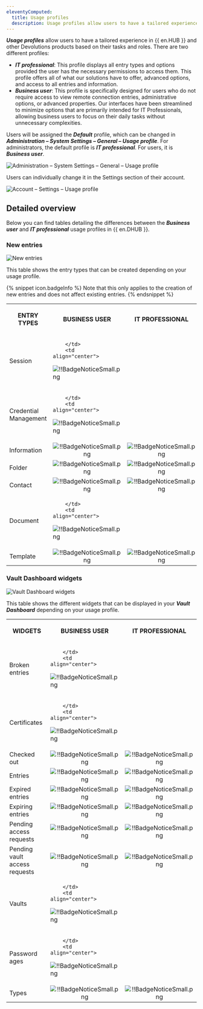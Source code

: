 ```yaml
---
eleventyComputed:
  title: Usage profiles
  description: Usage profiles allow users to have a tailored experience in {{ en.HUB }} and other Devolutions products based on their tasks and roles.
---
```

***Usage profiles*** allow users to have a tailored experience in {{ en.HUB }} and other Devolutions products based on their tasks and roles. There are two different profiles:  

* ***IT professional***: This profile displays all entry types and options provided the user has the necessary permissions to access them. This profile offers all of what our solutions have to offer, advanced options, and access to all entries and information.  
* ***Business user***: This profile is specifically designed for users who do not require access to view remote connection entries, administrative options, or advanced properties. Our interfaces have been streamlined to minimize options that are primarily intended for IT Professionals, allowing business users to focus on their daily tasks without unnecessary complexities.  

Users will be assigned the ***Default*** profile, which can be changed in ***Administration – System Settings – General – Usage profile***. For administrators, the default profile is ***IT professional***. For users, it is ***Business user***.

![Administration – System Settings – General – Usage profile](https://webdevolutions.azureedge.net/docs/en/hub/Hub2279.png) 

Users can individually change it in the Settings section of their account.

![Account – Settings – Usage profile](https://webdevolutions.azureedge.net/docs/en/hub/Hub2280.png) 

## Detailed overview

Below you can find tables detailing the differences between the ***Business user*** and ***IT professional*** usage profiles in {{ en.DHUB }}.

### New entries

![New entries](https://webdevolutions.azureedge.net/docs/en/hub/Hub2281.png) 

This table shows the entry types that can be created depending on your usage profile.  

{% snippet icon.badgeInfo %} 
Note that this only applies to the creation of new entries and does not affect existing entries.
{% endsnippet %}  

<table>
	<tr>
		<th>

ENTRY TYPES
		</th>
		<th style="text-align: center;">
BUSINESS USER
		</th>
		<th style="text-align: center;">
IT PROFESSIONAL
		</th>
	</tr>
	<tr>
		<td>
Session
		</td>
		<td>
 
		</td>
		<td align="center">
![!!BadgeNoticeSmall.png](https://webdevolutions.azureedge.net/docs/common/BadgeNoticeSmall.png)
		</td>
	</tr>
	<tr>
		<td>
Credential Management
		</td>
		<td>
 
		</td>
		<td align="center">
![!!BadgeNoticeSmall.png](https://webdevolutions.azureedge.net/docs/common/BadgeNoticeSmall.png)
		</td>
	</tr>
	<tr>
		<td>
Information
		</td>
		<td align="center">
![!!BadgeNoticeSmall.png](https://webdevolutions.azureedge.net/docs/common/BadgeNoticeSmall.png)
		</td>
		<td align="center">
![!!BadgeNoticeSmall.png](https://webdevolutions.azureedge.net/docs/common/BadgeNoticeSmall.png)
		</td>
	</tr>
	<tr>
		<td>
Folder
		</td>
		<td align="center">
![!!BadgeNoticeSmall.png](https://webdevolutions.azureedge.net/docs/common/BadgeNoticeSmall.png)
		</td>
		<td align="center">
![!!BadgeNoticeSmall.png](https://webdevolutions.azureedge.net/docs/common/BadgeNoticeSmall.png)
		</td>
	</tr>
	<tr>
		<td>
Contact
		</td>
		<td align="center">
![!!BadgeNoticeSmall.png](https://webdevolutions.azureedge.net/docs/common/BadgeNoticeSmall.png)
		</td>
		<td align="center">
![!!BadgeNoticeSmall.png](https://webdevolutions.azureedge.net/docs/common/BadgeNoticeSmall.png)
		</td>
	</tr>
	<tr>
		<td>
Document
		</td>
		<td>
 
		</td>
		<td align="center">
![!!BadgeNoticeSmall.png](https://webdevolutions.azureedge.net/docs/common/BadgeNoticeSmall.png)
		</td>
	</tr>
	<tr>
		<td>
Template
		</td>
		<td align="center">
![!!BadgeNoticeSmall.png](https://webdevolutions.azureedge.net/docs/common/BadgeNoticeSmall.png)
		</td>
		<td align="center">
![!!BadgeNoticeSmall.png](https://webdevolutions.azureedge.net/docs/common/BadgeNoticeSmall.png)
		</td>
	</tr>
</table>

### Vault Dashboard widgets

![Vault Dashboard widgets](https://webdevolutions.azureedge.net/docs/en/hub/Hub2282.png) 

This table shows the different widgets that can be displayed in your ***Vault Dashboard*** depending on your usage profile.  

<table>
	<tr>
		<th>

WIDGETS
		</th>
		<th style="text-align: center;">
BUSINESS USER
		</th>
		<th style="text-align: center;">
IT PROFESSIONAL
		</th>
	</tr>
	<tr>
		<td>
Broken entries
		</td>
		<td>
 
		</td>
		<td align="center">
![!!BadgeNoticeSmall.png](https://webdevolutions.azureedge.net/docs/common/BadgeNoticeSmall.png)
		</td>
	</tr>
	<tr>
		<td>
Certificates
		</td>
		<td>
 
		</td>
		<td align="center">
![!!BadgeNoticeSmall.png](https://webdevolutions.azureedge.net/docs/common/BadgeNoticeSmall.png)
		</td>
	</tr>
	<tr>
		<td>
Checked out
		</td>
		<td align="center">
![!!BadgeNoticeSmall.png](https://webdevolutions.azureedge.net/docs/common/BadgeNoticeSmall.png)
		</td>
		<td align="center">
![!!BadgeNoticeSmall.png](https://webdevolutions.azureedge.net/docs/common/BadgeNoticeSmall.png)
		</td>
	</tr>
	<tr>
		<td>
Entries
		</td>
		<td align="center">
![!!BadgeNoticeSmall.png](https://webdevolutions.azureedge.net/docs/common/BadgeNoticeSmall.png)
		</td>
		<td align="center">
![!!BadgeNoticeSmall.png](https://webdevolutions.azureedge.net/docs/common/BadgeNoticeSmall.png)
		</td>
	</tr>
	<tr>
		<td>
Expired entries
		</td>
		<td align="center">
![!!BadgeNoticeSmall.png](https://webdevolutions.azureedge.net/docs/common/BadgeNoticeSmall.png)
		</td>
		<td align="center">
![!!BadgeNoticeSmall.png](https://webdevolutions.azureedge.net/docs/common/BadgeNoticeSmall.png)
		</td>
	</tr>
	<tr>
		<td>
Expiring entries
		</td>
		<td align="center">
![!!BadgeNoticeSmall.png](https://webdevolutions.azureedge.net/docs/common/BadgeNoticeSmall.png)
		</td>
		<td align="center">
![!!BadgeNoticeSmall.png](https://webdevolutions.azureedge.net/docs/common/BadgeNoticeSmall.png)
		</td>
	</tr>
	<tr>
		<td>
Pending access requests
		</td>
		<td align="center">
![!!BadgeNoticeSmall.png](https://webdevolutions.azureedge.net/docs/common/BadgeNoticeSmall.png)
		</td>
		<td align="center">
![!!BadgeNoticeSmall.png](https://webdevolutions.azureedge.net/docs/common/BadgeNoticeSmall.png)
		</td>
	</tr>
	<tr>
		<td>
Pending vault access requests
		</td>
		<td align="center">
![!!BadgeNoticeSmall.png](https://webdevolutions.azureedge.net/docs/common/BadgeNoticeSmall.png)
		</td>
		<td align="center">
![!!BadgeNoticeSmall.png](https://webdevolutions.azureedge.net/docs/common/BadgeNoticeSmall.png)
		</td>
	</tr>
	<tr>
		<td>
Vaults
		</td>
		<td>
 
		</td>
		<td align="center">
![!!BadgeNoticeSmall.png](https://webdevolutions.azureedge.net/docs/common/BadgeNoticeSmall.png)
		</td>
	</tr>
	<tr>
		<td>
Password ages
		</td>
		<td>
 
		</td>
		<td align="center">
![!!BadgeNoticeSmall.png](https://webdevolutions.azureedge.net/docs/common/BadgeNoticeSmall.png)
		</td>
	</tr>
	<tr>
		<td>
Types
		</td>
		<td align="center">
![!!BadgeNoticeSmall.png](https://webdevolutions.azureedge.net/docs/common/BadgeNoticeSmall.png)
		</td>
		<td align="center">
![!!BadgeNoticeSmall.png](https://webdevolutions.azureedge.net/docs/common/BadgeNoticeSmall.png)
		</td>
	</tr>
</table>
